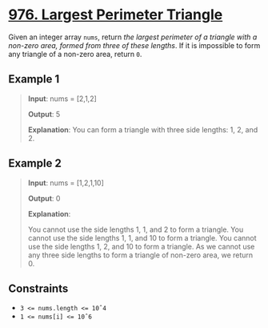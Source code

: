 # [976. Largest Perimeter Triangle](https://leetcode.com/problems/largest-perimeter-triangle/description)

Given an integer array `nums`, return *the largest perimeter of a triangle with a non-zero area, formed from three of these lengths*. If it is impossible to form any triangle of a non-zero area, return `0`.

## Example 1

> **Input**: nums = [2,1,2]
>
> **Output**: 5
>
> **Explanation**: You can form a triangle with three side lengths: 1, 2, and 2.

## Example 2

> **Input**: nums = [1,2,1,10]
>
> **Output**: 0
>
> **Explanation**: 
>
> You cannot use the side lengths 1, 1, and 2 to form a triangle.
> You cannot use the side lengths 1, 1, and 10 to form a triangle.
> You cannot use the side lengths 1, 2, and 10 to form a triangle.
> As we cannot use any three side lengths to form a triangle of non-zero area, we return 0.

## Constraints

- `3 <= nums.length <= 10ˆ4`
- `1 <= nums[i] <= 10ˆ6`